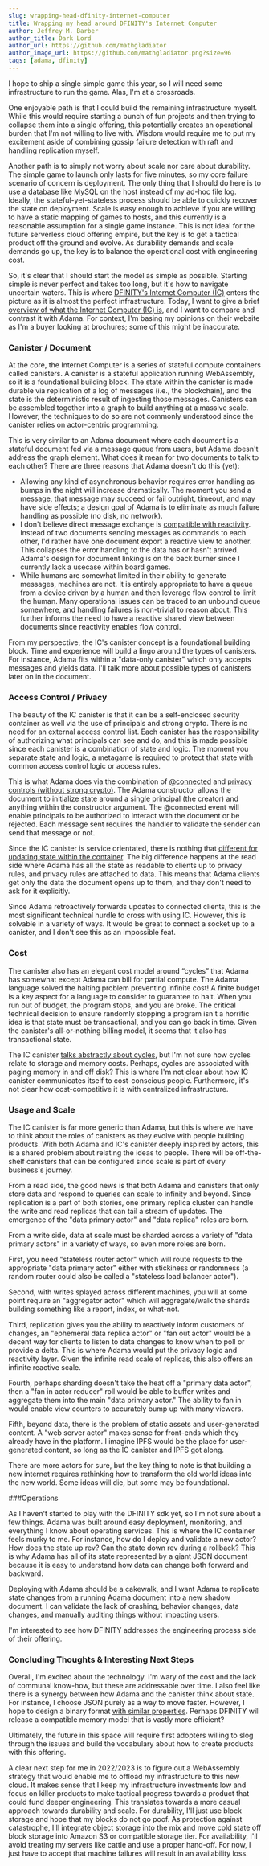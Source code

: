```yaml
---
slug: wrapping-head-dfinity-internet-computer
title: Wrapping my head around DFINITY's Internet Computer
author: Jeffrey M. Barber
author_title: Dark Lord
author_url: https://github.com/mathgladiator
author_image_url: https://github.com/mathgladiator.png?size=96
tags: [adama, dfinity]
---
```


I hope to ship a single simple game this year, so I will need some infrastructure to run the game. Alas, I'm at a crossroads.

One enjoyable path is that I could build the remaining infrastructure myself. While this would require starting a bunch of fun projects and then trying to collapse them into a single offering, this potentially creates an operational burden that I'm not willing to live with. Wisdom would require me to put my excitement aside of combining gossip failure detection with raft and handling replication myself.

Another path is to simply not worry about scale nor care about durability. The simple game to launch only lasts for five minutes, so my core failure scenario of concern is deployment. The only thing that I should do here is to use a database like MySQL on the host instead of my ad-hoc file log. Ideally, the stateful-yet-stateless process should be able to quickly recover the state on deployment. Scale is easy enough to achieve if you are willing to have a static mapping of games to hosts, and this currently is a reasonable assumption for a single game instance. This is not ideal for the future serverless cloud offering empire, but the key is to get a tactical product off the ground and evolve. As durability demands and scale demands go up, the key is to balance the operational cost with engineering cost.

So, it's clear that I should start the model as simple as possible. Starting simple is never perfect and takes too long, but it's how to navigate uncertain waters. This is where [DFINITY's Internet Computer (IC)](https://dfinity.org/) enters the picture as it is almost the perfect infrastructure. Today, I want to give a brief [overview of what the Internet Computer (IC) is](https://dfinity.org/evolution-of-the-internet), and I want to compare and contrast it with Adama. For context, I'm basing my opinions on their website as I'm a buyer looking at brochures; some of this might be inaccurate.

### Canister / Document
At the core, the Internet Computer is a series of stateful compute containers called canisters. A canister is a stateful application running WebAssembly, so it is a foundational building block. The state within the canister is made durable via replication of a log of messages (i.e., the blockchain), and the state is the deterministic result of ingesting those messages. Canisters can be assembled together into a graph to build anything at a massive scale. However, the techniques to do so are not commonly understood since the canister relies on actor-centric programming.

This is very similar to an Adama document where each document is a stateful document fed via a message queue from users, but Adama doesn't address the graph element. What does it mean for two documents to talk to each other? There are three reasons that Adama doesn't do this (yet):

* Allowing any kind of asynchronous behavior requires error handling as bumps in the night will increase dramatically. The moment you send a message, that message may succeed or fail outright, timeout, and may have side effects; a design goal of Adama is to eliminate as much failure handling as possible (no disk, no network).
* I don't believe direct message exchange is [compatible with reactivity](https://principles.reactive.foundation/). Instead of two documents sending messages as commands to each other, I'd rather have one document export a reactive view to another. This collapses the error handling to the data has or hasn't arrived. Adama's design for document linking is on the back burner since I currently lack a usecase within board games.
* While humans are somewhat limited in their ability to generate messages, machines are not. It is entirely appropriate to have a queue from a device driven by a human and then leverage flow control to limit the human. Many operational issues can be traced to an unbound queue somewhere, and handling failures is non-trivial to reason about. This further informs the need to have a reactive shared view between documents since reactivity enables flow control.

From my perspective, the IC's canister concept is a foundational building block. Time and experience will build a lingo around the types of canisters. For instance, Adama fits within a "data-only canister" which only accepts messages and yields data. I'll talk more about possible types of canisters later on in the document.

### Access Control / Privacy
The beauty of the IC canister is that it can be a self-enclosed security container as well via the use of principals and strong crypto. There is no need for an external access control list. Each canister has the responsibility of authorizing what principals can see and do, and this is made possible since each canister is a combination of state and logic. The moment you separate state and logic, a metagame is required to protect that state with common access control logic or access rules.

This is what Adama does via the combination of [@connected](/docs/reference-connection-events) and [privacy controls (without strong crypto)](/docs/reference-privacy-and-bubbles). The Adama constructor allows the document to initialize state around a single principal (the creator) and anything within the constructor argument. The @connected event will enable principals to be authorized to interact with the document or be rejected. Each message sent requires the handler to validate the sender can send that message or not.

Since the IC canister is service orientated, there is nothing that [different for updating state within the container](/docs/what-actors-are-actings). The big difference happens at the read side where Adama has all the state as readable to clients up to privacy rules, and privacy rules are attached to data. This means that Adama clients get only the data the document opens up to them, and they don't need to ask for it explicitly.

Since Adama retroactively forwards updates to connected clients, this is the most significant technical hurdle to cross with using IC. However, this is solvable in a variety of ways. It would be great to connect a socket up to a canister, and I don't see this as an impossible feat.

### Cost
The canister also has an elegant cost model around “cycles” that Adama has somewhat except Adama can bill for partial compute. The Adama language solved the halting problem preventing infinite cost! A finite budget is a key aspect for a language to consider to guarantee to halt. When you run out of budget, the program stops, and you are broke. The critical technical decision to ensure randomly stopping a program isn't a horrific idea is that state must be transactional, and you can go back in time. Given the canister's all-or-nothing billing model, it seems that it also has transactional state.

The IC canister [talks abstractly about cycles](https://sdk.dfinity.org/docs/developers-guide/concepts/tokens-cycles.html), but I'm not sure how cycles relate to storage and memory costs. Perhaps, cycles are associated with paging memory in and off disk? This is where I'm not clear about how IC canister communicates itself to cost-conscious people. Furthermore, it's not clear how cost-competitive it is with centralized infrastructure.

### Usage and Scale

The IC canister is far more generic than Adama, but this is where we have to think about the roles of canisters as they evolve with people building products. With both Adama and IC's canister deeply inspired by actors, this is a shared problem about relating the ideas to people. There will be off-the-shelf canisters that can be configured since scale is part of every business's journey.

From a read side, the good news is that both Adama and canisters that only store data and respond to queries can scale to infinity and beyond. Since replication is a part of both stories, one primary replica cluster can handle the write and read replicas that can tail a stream of updates. The emergence of the "data primary actor" and "data replica" roles are born.

From a write side, data at scale must be sharded across a variety of "data primary actors" in a variety of ways, so even more roles are born.

First, you need "stateless router actor" which will route requests to the appropriate "data primary actor" either with stickiness or randomness (a random router could also be called a "stateless load balancer actor").

Second, with writes splayed across different machines, you will at some point require an "aggregator actor" which will aggregate/walk the shards building something like a report, index, or what-not.

Third, replication gives you the ability to reactively inform customers of changes, an "ephemeral data replica actor" or "fan out actor" would be a decent way for clients to listen to data changes to know when to poll or provide a delta. This is where Adama would put the privacy logic and reactivity layer. Given the infinite read scale of replicas, this also offers an infinite reactive scale.

Fourth, perhaps sharding doesn't take the heat off a "primary data actor", then a "fan in actor reducer" roll would be able to buffer writes and aggregate them into the main "data primary actor." The ability to fan in would enable view counters to accurately bump up with many viewers.

Fifth, beyond data, there is the problem of static assets and user-generated content. A "web server actor" makes sense for front-ends which they already have in the platform. I imagine IPFS would be the place for user-generated content, so long as the IC canister and IPFS got along.

There are more actors for sure, but the key thing to note is that building a new internet requires rethinking how to transform the old world ideas into the new world. Some ideas will die, but some may be foundational.

###Operations

As I haven't started to play with the DFINITY sdk yet, so I'm not sure about a few things. Adama was built around easy deployment, monitoring, and everything I know about operating services. This is where the IC container feels murky to me. For instance, how do I deploy and validate a new actor? How does the state up rev? Can the state down rev during a rollback? This is why Adama has all of its state represented by a giant JSON document because it is easy to understand how data can change both forward and backward.

Deploying with Adama should be a cakewalk, and I want Adama to replicate state changes from a running Adama document into a new shadow document. I can validate the lack of crashing, behavior changes, data changes, and manually auditing things without impacting users.

I'm interested to see how DFINITY addresses the engineering process side of their offering.

### Concluding Thoughts & Interesting Next Steps

Overall, I'm excited about the technology. I'm wary of the cost and the lack of communal know-how, but these are addressable over time. I also feel like there is a synergy between how Adama and the canister think about state. For instance, I choose JSON purely as a way to move faster. However, I hope to design a binary format [with similar properties](https://tools.ietf.org/html/rfc7396). Perhaps DFINITY will release a compatible memory model that is vastly more efficient?

Ultimately, the future in this space will require first adopters willing to slog through the issues and build the vocabulary about how to create products with this offering.

A clear next step for me in 2022/2023 is to figure out a WebAssembly strategy that would enable me to offload my infrastructure to this new cloud. It makes sense that I keep my infrastructure investments low and focus on killer products to make tactical progress towards a product that could fund deeper engineering. This translates towards a more casual approach towards durability and scale. For durability, I'll just use block storage and hope that my blocks do not go poof. As protection against catastrophe, I'll integrate object storage into the mix and move cold state off block storage into Amazon S3 or compatible storage tier. For availability, I'll avoid treating my servers like cattle and use a proper hand-off. For now, I just have to accept that machine failures will result in an availability loss.
